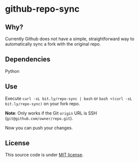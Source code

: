 # github-repo-sync

## Why?

Currently Github does not have a simple, straightforward way to automatically sync a fork with the original repo.

## Dependencies

Python

## Use

Execute `curl -sL bit.ly/repo-sync | bash` or `bash <(curl -sL bit.ly/repo-sync)` on your fork repo.

**Note**: Only works if the Git `origin` URL is SSH (`git@github.com/owner/repo.git`).

Now you can push your changes.

## License

This source code is under [MIT license](https://github.com/imjustd/flexbox-playground/blob/master/LICENSE).
